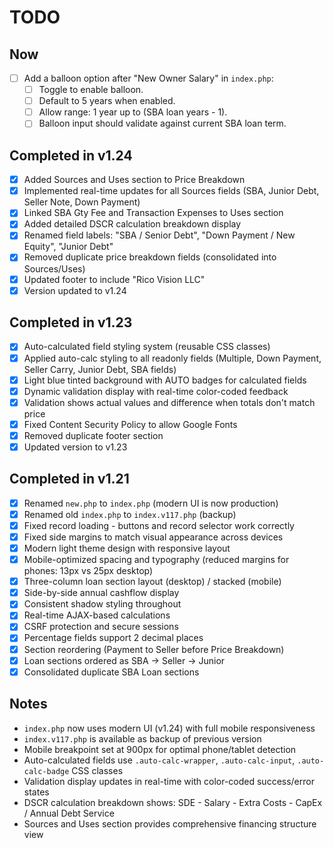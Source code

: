 # TODO

## Now
- [ ] Add a balloon option after "New Owner Salary" in `index.php`:
  - [ ] Toggle to enable balloon.
  - [ ] Default to 5 years when enabled.
  - [ ] Allow range: 1 year up to (SBA loan years - 1).
  - [ ] Balloon input should validate against current SBA loan term.

## Completed in v1.24
- [x] Added Sources and Uses section to Price Breakdown
- [x] Implemented real-time updates for all Sources fields (SBA, Junior Debt, Seller Note, Down Payment)
- [x] Linked SBA Gty Fee and Transaction Expenses to Uses section
- [x] Added detailed DSCR calculation breakdown display
- [x] Renamed field labels: "SBA / Senior Debt", "Down Payment / New Equity", "Junior Debt"
- [x] Removed duplicate price breakdown fields (consolidated into Sources/Uses)
- [x] Updated footer to include "Rico Vision LLC"
- [x] Version updated to v1.24

## Completed in v1.23
- [x] Auto-calculated field styling system (reusable CSS classes)
- [x] Applied auto-calc styling to all readonly fields (Multiple, Down Payment, Seller Carry, Junior Debt, SBA fields)
- [x] Light blue tinted background with AUTO badges for calculated fields
- [x] Dynamic validation display with real-time color-coded feedback
- [x] Validation shows actual values and difference when totals don't match price
- [x] Fixed Content Security Policy to allow Google Fonts
- [x] Removed duplicate footer section
- [x] Updated version to v1.23

## Completed in v1.21
- [x] Renamed `new.php` to `index.php` (modern UI is now production)
- [x] Renamed old `index.php` to `index.v117.php` (backup)
- [x] Fixed record loading - buttons and record selector work correctly
- [x] Fixed side margins to match visual appearance across devices
- [x] Modern light theme design with responsive layout
- [x] Mobile-optimized spacing and typography (reduced margins for phones: 13px vs 25px desktop)
- [x] Three-column loan section layout (desktop) / stacked (mobile)
- [x] Side-by-side annual cashflow display
- [x] Consistent shadow styling throughout
- [x] Real-time AJAX-based calculations
- [x] CSRF protection and secure sessions
- [x] Percentage fields support 2 decimal places
- [x] Section reordering (Payment to Seller before Price Breakdown)
- [x] Loan sections ordered as SBA → Seller → Junior
- [x] Consolidated duplicate SBA Loan sections

## Notes
- `index.php` now uses modern UI (v1.24) with full mobile responsiveness
- `index.v117.php` is available as backup of previous version
- Mobile breakpoint set at 900px for optimal phone/tablet detection
- Auto-calculated fields use `.auto-calc-wrapper`, `.auto-calc-input`, `.auto-calc-badge` CSS classes
- Validation display updates in real-time with color-coded success/error states
- DSCR calculation breakdown shows: SDE - Salary - Extra Costs - CapEx / Annual Debt Service
- Sources and Uses section provides comprehensive financing structure view
